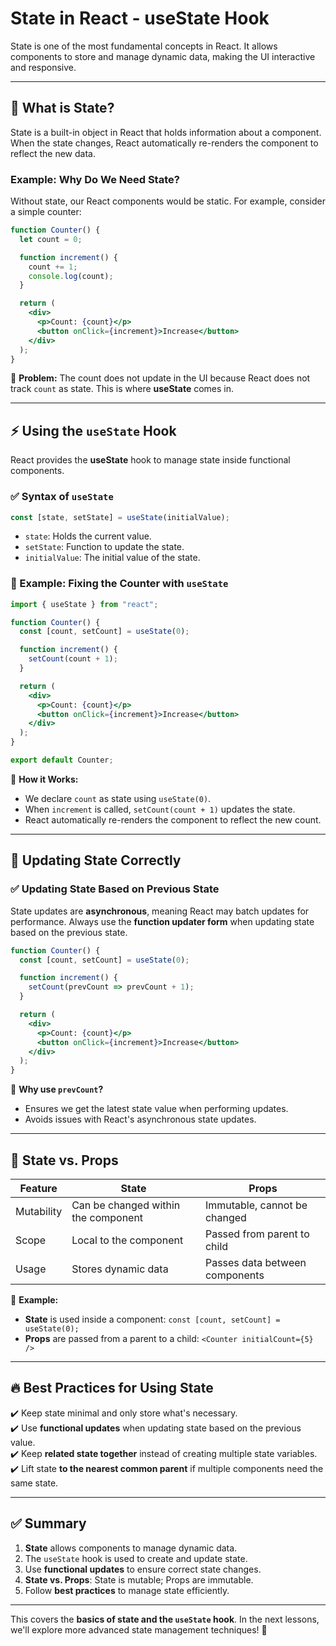# State in React - useState Hook

State is one of the most fundamental concepts in React. It allows components to store and manage dynamic data, making the UI interactive and responsive.

---

## 📌 What is State?

State is a built-in object in React that holds information about a component. When the state changes, React automatically re-renders the component to reflect the new data.

### Example: Why Do We Need State?
Without state, our React components would be static. For example, consider a simple counter:

```jsx
function Counter() {
  let count = 0;

  function increment() {
    count += 1;
    console.log(count);
  }

  return (
    <div>
      <p>Count: {count}</p>
      <button onClick={increment}>Increase</button>
    </div>
  );
}
```

🔴 **Problem:** The count does not update in the UI because React does not track `count` as state. This is where **useState** comes in.

---

## ⚡ Using the `useState` Hook

React provides the **useState** hook to manage state inside functional components.

### ✅ Syntax of `useState`
```jsx
const [state, setState] = useState(initialValue);
```
- `state`: Holds the current value.
- `setState`: Function to update the state.
- `initialValue`: The initial value of the state.

### 🎯 Example: Fixing the Counter with `useState`
```jsx
import { useState } from "react";

function Counter() {
  const [count, setCount] = useState(0);

  function increment() {
    setCount(count + 1);
  }

  return (
    <div>
      <p>Count: {count}</p>
      <button onClick={increment}>Increase</button>
    </div>
  );
}

export default Counter;
```

🔹 **How it Works:**
- We declare `count` as state using `useState(0)`.
- When `increment` is called, `setCount(count + 1)` updates the state.
- React automatically re-renders the component to reflect the new count.

---

## 🔄 Updating State Correctly

### ✅ Updating State Based on Previous State
State updates are **asynchronous**, meaning React may batch updates for performance. Always use the **function updater form** when updating state based on the previous state.

```jsx
function Counter() {
  const [count, setCount] = useState(0);

  function increment() {
    setCount(prevCount => prevCount + 1);
  }

  return (
    <div>
      <p>Count: {count}</p>
      <button onClick={increment}>Increase</button>
    </div>
  );
}
```

🔹 **Why use `prevCount`?**
- Ensures we get the latest state value when performing updates.
- Avoids issues with React's asynchronous state updates.

---

## 📌 State vs. Props

| Feature  | State | Props |
|----------|-------|-------|
| Mutability | Can be changed within the component | Immutable, cannot be changed |
| Scope | Local to the component | Passed from parent to child |
| Usage | Stores dynamic data | Passes data between components |

🔹 **Example:**
- **State** is used inside a component: `const [count, setCount] = useState(0);`
- **Props** are passed from a parent to a child: `<Counter initialCount={5} />`

---

## 🔥 Best Practices for Using State

✔️ Keep state minimal and only store what's necessary.  
✔️ Use **functional updates** when updating state based on the previous value.  
✔️ Keep **related state together** instead of creating multiple state variables.  
✔️ Lift state **to the nearest common parent** if multiple components need the same state.  

---

## ✅ Summary

1. **State** allows components to manage dynamic data.
2. The `useState` hook is used to create and update state.
3. Use **functional updates** to ensure correct state changes.
4. **State vs. Props**: State is mutable; Props are immutable.
5. Follow **best practices** to manage state efficiently.

---

This covers the **basics of state and the `useState` hook**. In the next lessons, we'll explore more advanced state management techniques! 🚀

